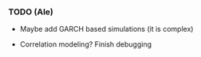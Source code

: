 ### TODO (Ale)

- Maybe add GARCH based simulations (it is complex)

- Correlation modeling? Finish debugging 
